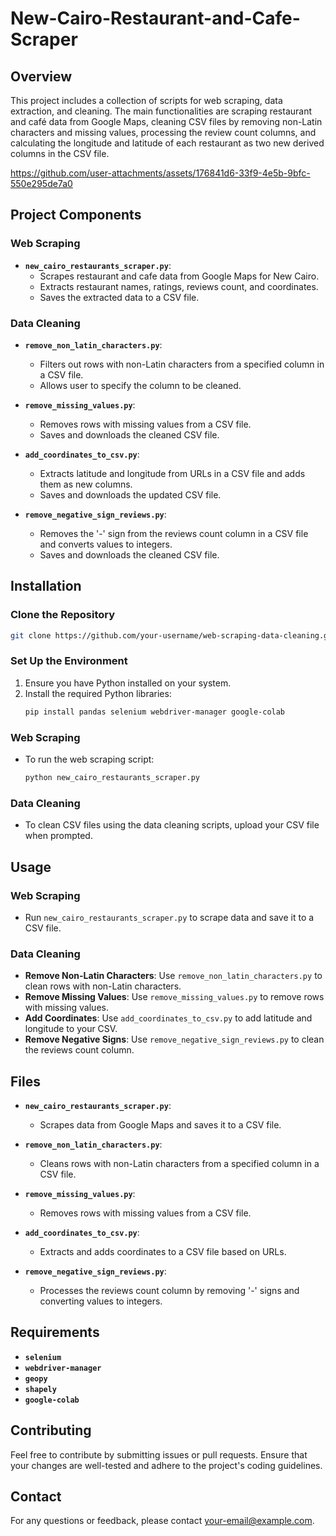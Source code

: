 # New-Cairo-Restaurant-and-Cafe-Scraper

## Overview
This project includes a collection of scripts for web scraping, data extraction, and cleaning. The main functionalities are scraping restaurant and café data from Google Maps, cleaning CSV files by removing non-Latin characters and missing values, processing the review count columns, and calculating the longitude and latitude of each restaurant as two new derived columns in the CSV file.


https://github.com/user-attachments/assets/176841d6-33f9-4e5b-9bfc-550e295de7a0


## Project Components

### Web Scraping

- **`new_cairo_restaurants_scraper.py`**:
  - Scrapes restaurant and cafe data from Google Maps for New Cairo.
  - Extracts restaurant names, ratings, reviews count, and coordinates.
  - Saves the extracted data to a CSV file.

### Data Cleaning

- **`remove_non_latin_characters.py`**:
  - Filters out rows with non-Latin characters from a specified column in a CSV file.
  - Allows user to specify the column to be cleaned.

- **`remove_missing_values.py`**:
  - Removes rows with missing values from a CSV file.
  - Saves and downloads the cleaned CSV file.

- **`add_coordinates_to_csv.py`**:
  - Extracts latitude and longitude from URLs in a CSV file and adds them as new columns.
  - Saves and downloads the updated CSV file.

- **`remove_negative_sign_reviews.py`**:
  - Removes the '-' sign from the reviews count column in a CSV file and converts values to integers.
  - Saves and downloads the cleaned CSV file.

## Installation

### Clone the Repository

```sh
git clone https://github.com/your-username/web-scraping-data-cleaning.git
```
### Set Up the Environment

1. Ensure you have Python installed on your system.
2. Install the required Python libraries:
    ```sh
    pip install pandas selenium webdriver-manager google-colab
    ```

### Web Scraping

- To run the web scraping script:
    ```sh
    python new_cairo_restaurants_scraper.py
    ```

### Data Cleaning

- To clean CSV files using the data cleaning scripts, upload your CSV file when prompted.

## Usage

### Web Scraping

- Run `new_cairo_restaurants_scraper.py` to scrape data and save it to a CSV file.

### Data Cleaning

- **Remove Non-Latin Characters**: Use `remove_non_latin_characters.py` to clean rows with non-Latin characters.
- **Remove Missing Values**: Use `remove_missing_values.py` to remove rows with missing values.
- **Add Coordinates**: Use `add_coordinates_to_csv.py` to add latitude and longitude to your CSV.
- **Remove Negative Signs**: Use `remove_negative_sign_reviews.py` to clean the reviews count column.

## Files

- **`new_cairo_restaurants_scraper.py`**:
  - Scrapes data from Google Maps and saves it to a CSV file.
  
- **`remove_non_latin_characters.py`**:
  - Cleans rows with non-Latin characters from a specified column in a CSV file.
  
- **`remove_missing_values.py`**:
  - Removes rows with missing values from a CSV file.
  
- **`add_coordinates_to_csv.py`**:
  - Extracts and adds coordinates to a CSV file based on URLs.
  
- **`remove_negative_sign_reviews.py`**:
  - Processes the reviews count column by removing '-' signs and converting values to integers.
 
## Requirements
- **`selenium`**
- **`webdriver-manager`**
- **`geopy`**
- **`shapely `**
- **`google-colab `**

## Contributing

Feel free to contribute by submitting issues or pull requests. Ensure that your changes are well-tested and adhere to the project's coding guidelines.

## Contact

For any questions or feedback, please contact [your-email@example.com](mailto:your-email@example.com).


